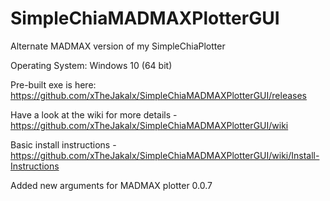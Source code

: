 # SimpleChiaMADMAXPlotterGUI
Alternate MADMAX version of my SimpleChiaPlotter

Operating System: Windows 10 (64 bit)

Pre-built exe is here: https://github.com/xTheJakalx/SimpleChiaMADMAXPlotterGUI/releases

Have a look at the wiki for more details - https://github.com/xTheJakalx/SimpleChiaMADMAXPlotterGUI/wiki

Basic install instructions - https://github.com/xTheJakalx/SimpleChiaMADMAXPlotterGUI/wiki/Install-Instructions

Added new arguments for MADMAX plotter 0.0.7
